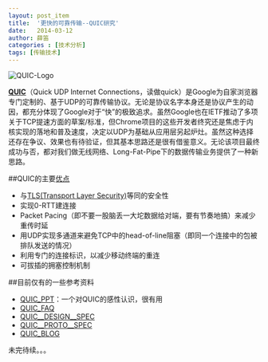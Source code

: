 ```yaml
---
layout: post_item
title:  '更快的可靠传输--QUIC研究'
date:   2014-03-12
author: 薛笛
categories : [技术分析]
tags: [传输技术]
---
```


![QUIC-Logo](http://t2.qpic.cn/mblogpic/94b166a547515743e832/2000 "QUIC-Logo")

**[QUIC](#)**（Quick UDP Internet Connections，读做quick）是Google为自家浏览器专门定制的、基于UDP的可靠传输协议。无论是协议名字本身还是协议产生的动因，都充分体现了Google对于“快”的极致追求。虽然Google也在IETF推动了多项关于TCP提速方面的草案/标准，但Chrome项目的这些开发者终究还是焦虑于内核实现的落地和普及速度，决定以UDP为基础从应用层另起炉灶。虽然这种选择还存在争议、效果也有待验证，但其基本思路还是很有借鉴意义。无论该项目最终成功与否，都对我们做无线网络、Long-Fat-Pipe下的数据传输业务提供了一种新思路。

<!--more-->

##QUIC的主要[优点][QUIC_BLOG]
- 与[TLS(Transport Layer Security)][TLS_WIKI]等同的安全性
- 实现0-RTT建连接
- Packet Pacing（即不要一股脑丢一大坨数据给对端，要有节奏地搞）来减少重传时延
- 用UDP实现多通道来避免TCP中的head-of-line阻塞（即同一个连接中的包被排队发送的情况）
- 利用专门的连接标识，以减少移动终端的重连
- 可拔插的拥塞控制机制

##目前仅有的一些参考资料
- [QUIC_PPT][QUIC_PPT]：一个对QUIC的感性认识，很有用
- [QUIC_FAQ][QUIC_FAQ]
- [QUIC__DESIGN__SPEC][QUIC_DESIGN_SPEC]
- [QUIC__PROTO__SPEC][QUIC_PROTO_SPEC]
- [QUIC_BLOG][QUIC_BLOG]

未完待续。。。

[QUIC_PPT]: https://docs.google.com/presentation/d/13LSNCCvBijabnn1S4-Bb6wRlm79gN6hnPFHByEXXptk/edit#slide=id.g176a9a2e9_0143
[QUIC_FAQ]: https://docs.google.com/document/d/1lmL9EF6qKrk7gbazY8bIdvq3Pno2Xj_l_YShP40GLQE/edit#heading=h.h3jsxme7rovm
[QUIC_DESIGN_SPEC]: https://docs.google.com/document/d/1RNHkx_VvKWyWg6Lr8SZ-saqsQx7rFV-ev2jRFUoVD34/edit#heading=h.nvk2biis6bpk
[QUIC_PROTO_SPEC]: https://docs.google.com/document/d/1WJvyZflAO2pq77yOLbp9NsGjC1CHetAXV8I0fQe-B_U/edit#
[QUIC_GOOGLE_GROUP]: https://groups.google.com/a/chromium.org/forum/#!forum/proto-quic
[QUIC_BLOG]: http://blog.chromium.org/2013/06/experimenting-with-quic.html
[TLS_WIKI]: https://en.wikipedia.org/wiki/Transport_Layer_Security
